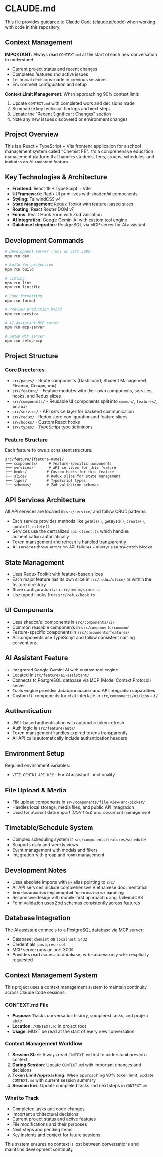 # CLAUDE.md

This file provides guidance to Claude Code (claude.ai/code) when working with code in this repository.

## Context Management

**IMPORTANT**: Always read `CONTEXT.md` at the start of each new conversation to understand:
- Current project status and recent changes
- Completed features and active issues  
- Technical decisions made in previous sessions
- Environment configuration and setup

**Context Limit Management**: When approaching 90% context limit:
1. Update `CONTEXT.md` with completed work and decisions made
2. Summarize key technical findings and next steps
3. Update the "Recent Significant Changes" section
4. Note any new issues discovered or environment changes

## Project Overview

This is a React + TypeScript + Vite frontend application for a school management system called "Chemist FE". It's a comprehensive education management platform that handles students, fees, groups, schedules, and includes an AI assistant feature.

## Key Technologies & Architecture

- **Frontend**: React 19 + TypeScript + Vite
- **UI Framework**: Radix UI primitives with shadcn/ui components
- **Styling**: TailwindCSS v4 
- **State Management**: Redux Toolkit with feature-based slices
- **Routing**: React Router DOM v7
- **Forms**: React Hook Form with Zod validation
- **AI Integration**: Google Gemini AI with custom tool engine
- **Database Integration**: PostgreSQL via MCP server for AI assistant

## Development Commands

```bash
# Development server (runs on port 3005)
npm run dev

# Build for production
npm run build

# Linting
npm run lint
npm run lint:fix

# Code formatting
npm run format

# Preview production build
npm run preview

# AI Assistant MCP server
npm run mcp-server

# Setup MCP server
npm run setup-mcp
```

## Project Structure

### Core Directories

- `src/pages/` - Route components (Dashboard, Student Management, Finance, Groups, etc.)
- `src/feature/` - Feature modules with their own components, services, hooks, and Redux slices
- `src/components/` - Reusable UI components split into `common/`, `features/`, and `ui/`
- `src/service/` - API service layer for backend communication
- `src/redux/` - Redux store configuration and feature slices
- `src/hooks/` - Custom React hooks
- `src/types/` - TypeScript type definitions

### Feature Structure

Each feature follows a consistent structure:
```
src/feature/{feature-name}/
├── components/     # Feature-specific components
├── services/       # API services for this feature
├── hooks/         # Custom hooks for this feature
├── slice/         # Redux slice for state management
├── types/         # TypeScript types
└── schemas/       # Zod validation schemas
```

## API Services Architecture

All API services are located in `src/service/` and follow CRUD patterns:
- Each service provides methods like `getAll()`, `getById()`, `create()`, `update()`, `delete()`
- Services use the centralized `api-client.ts` which handles authentication automatically
- Token management and refresh is handled transparently
- All services throw errors on API failures - always use try-catch blocks

## State Management

- Uses Redux Toolkit with feature-based slices
- Each major feature has its own slice in `src/redux/slice/` or within the feature directory
- Store configuration is in `src/redux/store.ts`
- Use typed hooks from `src/redux/hook.ts`

## UI Components

- Uses shadcn/ui components in `src/components/ui/`
- Common reusable components in `src/components/common/`
- Feature-specific components in `src/components/features/`
- All components use TypeScript and follow consistent naming conventions

## AI Assistant Feature

- Integrated Google Gemini AI with custom tool engine
- Located in `src/feature/ai-assistant/`
- Connects to PostgreSQL database via MCP (Model Context Protocol) server
- Tools engine provides database access and API integration capabilities
- Custom UI components for chat interface in `src/components/ui/kibo-ui/`

## Authentication

- JWT-based authentication with automatic token refresh
- Auth logic in `src/feature/auth/`
- Token management handles expired tokens transparently
- All API calls automatically include authentication headers

## Environment Setup

Required environment variables:
- `VITE_GEMINI_API_KEY` - For AI assistant functionality

## File Upload & Media

- File upload components in `src/components/file-view-and-picker/`
- Handles local storage, media files, and public API integration
- Used for student data import (CSV files) and document management

## Timetable/Schedule System

- Complex scheduling system in `src/components/features/schedule/`
- Supports daily and weekly views
- Event management with modals and filters
- Integration with group and room management

## Development Notes

- Uses absolute imports with `@/` alias pointing to `src/`
- All API services include comprehensive Vietnamese documentation
- Error boundaries implemented for robust error handling
- Responsive design with mobile-first approach using TailwindCSS
- Form validation uses Zod schemas consistently across features

## Database Integration

The AI assistant connects to a PostgreSQL database via MCP server:
- Database: `chemist` on `localhost:5432`
- Credentials: `postgres:root`
- MCP server runs on port 3000
- Provides read access to database, write access only when explicitly requested

## Context Management System

This project uses a context management system to maintain continuity across Claude Code sessions:

### CONTEXT.md File
- **Purpose**: Tracks conversation history, completed tasks, and project state
- **Location**: `/CONTEXT.md` in project root
- **Usage**: MUST be read at the start of every new conversation

### Context Management Workflow
1. **Session Start**: Always read `CONTEXT.md` first to understand previous context
2. **During Session**: Update `CONTEXT.md` with important changes and decisions
3. **Token Limit Approaching**: When approaching 90% token limit, update `CONTEXT.md` with current session summary
4. **Session End**: Update completed tasks and next steps in `CONTEXT.md`

### What to Track
- Completed tasks and code changes
- Important architectural decisions
- Current project status and active features
- File modifications and their purposes  
- Next steps and pending items
- Key insights and context for future sessions

This system ensures no context is lost between conversations and maintains development continuity.